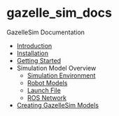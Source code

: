# gazelle_sim_docs
GazelleSim Documentation

* [Introduction](./introduction/introduction.md)
* [Installation](./installation/installation.md)
* [Getting Started](./getting_started/getting-started.md)
* Simulation Model Overview
  * [Simulation Environment](./model_overview/sim-environment.md)
  * [Robot Models](./model_overview/robot-models.md)
  * [Launch File](./model_overview/launch-file.md)
  * [ROS Network](./model_overview/ros-network.md)
* [Creating GazelleSim Models](./creating_models/creating-models.md)

